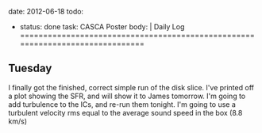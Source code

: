 date: 2012-06-18
todo:
 - status: done
   task: CASCA Poster
body: |
 Daily Log
 ==============================================================================

 Tuesday
 ------------------------------------------------------------------------------
 I finally got the finished, correct simple run of the disk slice. I've printed
 off a plot showing the SFR, and will show it to James tomorrow. I'm going to add
 turbulence to the ICs, and re-run them tonight. I'm going to use a turbulent 
 velocity rms equal to the average sound speed in the box (8.8 km/s)
